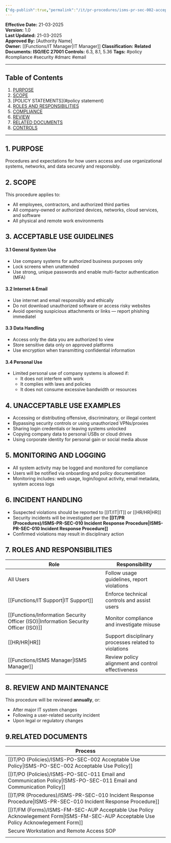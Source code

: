 ```yaml
---
{"dg-publish":true,"permalink":"/it/pr-procedures/isms-pr-sec-002-acceptable-use-procedure/","noteIcon":"default"}
---
```


 
**Effective Date:** 21-03-2025  
**Version:** 1.0  
**Last Updated:** 21-03-2025  
**Approved By:** [Authority Name]  
**Owner:** [[Functions/IT Manager\|IT Manager]]
**Classification:**
**Related Documents:**
**ISO/IEC 27001 Controls:** 6.3, 8.1, 5.36
**Tags:** #policy #compliance  #security #dmarc #email


---

## **Table of Contents**  
1. [PURPOSE](#purpose)  
2. [SCOPE](#scope)  
3. [POLICY STATEMENTS](#policy statement)  
4. [ROLES AND RESPONSIBILITIES](#roles-and-responsibilities)  
5. [COMPLIANCE](#dmarc)  
6. [REVIEW](#responsibilities)  
7. [RELATED DOCUMENTS](#compliance)  
8. [CONTROLS](#registrations)  


---

## **1. PURPOSE**  
Procedures and expectations for how users access and use organizational systems, networks, and data securely and responsibly.
## **2. SCOPE**
This procedure applies to:
- All employees, contractors, and authorized third parties
- All company-owned or authorized devices, networks, cloud services, and software
- All physical and remote work environments
## **3. ACCEPTABLE USE GUIDELINES** 
#### 3.1 General System Use
- Use company systems for authorized business purposes only
- Lock screens when unattended
- Use strong, unique passwords and enable multi-factor authentication (MFA)
#### 3.2 Internet & Email
- Use internet and email responsibly and ethically
- Do not download unauthorized software or access risky websites
- Avoid opening suspicious attachments or links — report phishing immediatel
#### 3.3 Data Handling
- Access only the data you are authorized to view
- Store sensitive data only on approved platforms
- Use encryption when transmitting confidential information
#### 3.4 Personal Use
- Limited personal use of company systems is allowed if:
    - It does not interfere with work    
    - It complies with laws and policies  
    - It does not consume excessive bandwidth or resources
## **4. UNACCEPTABLE USE EXAMPLES**
- Accessing or distributing offensive, discriminatory, or illegal content
- Bypassing security controls or using unauthorized VPNs/proxies
- Sharing login credentials or leaving systems unlocked
- Copying company data to personal USBs or cloud drives
- Using corporate identity for personal gain or social media abuse
## **5. MONITORING AND LOGGING**  
- All system activity may be logged and monitored for compliance
- Users will be notified via onboarding and policy documentation
- Monitoring includes: web usage, login/logout activity, email metadata, system access logs
## **6. INCIDENT HANDLING**  
- Suspected violations should be reported to [[IT/IT\|IT]] or [[HR/HR\|HR]]
- Security incidents will be investigated per the **[[IT/PR (Procedures)/ISMS-PR-SEC-010 Incident Response Procedure\|ISMS-PR-SEC-010 Incident Response Procedure]]**
- Confirmed violations may result in disciplinary action
## **7. ROLES AND RESPONSIBILITIES**  

| Role                                   | Responsibility                                       |
| -------------------------------------- | ---------------------------------------------------- |
| All Users                              | Follow usage guidelines, report violations           |
| [[Functions/IT Support\|IT Support]]                         | Enforce technical controls and assist users          |
| [[Functions/Information Security Officer (ISO)\|Information Security Officer (ISO)]] | Monitor compliance and investigate misuse            |
| [[HR/HR\|HR]]                                 | Support disciplinary processes related to violations |
| [[Functions/ISMS Manager\|ISMS Manager]]                       | Review policy alignment and control effectiveness    |
## **8. REVIEW AND MAINTENANCE**
This procedure will be reviewed **annually**, or:
- After major IT system changes
- Following a user-related security incident
- Upon legal or regulatory changes

## **9.RELATED DOCUMENTS**

| Process                                                        |
| -------------------------------------------------------------- |
| [[IT/PO (Policies)/ISMS-PO-SEC-002 Acceptable Use Policy\|ISMS-PO-SEC-002 Acceptable Use Policy]]                      |
| [[IT/PO (Policies)/ISMS-PO-SEC-011 Email and Communication Policy\|ISMS-PO-SEC-011 Email and Communication Policy]]             |
| [[IT/PR (Procedures)/ISMS-PR-SEC-010 Incident Response Procedure\|ISMS-PR-SEC-010 Incident Response Procedure]]                |
| [[IT/FM (Forms)/ISMS-FM-SEC-AUP  Acceptable Use Policy Acknowlegement Form\|ISMS-FM-SEC-AUP  Acceptable Use Policy Acknowlegement Form]] |
| Secure Workstation and Remote Access SOP                       |
|                                                                |








